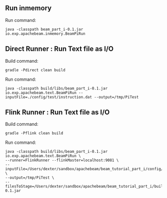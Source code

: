 ## Run inmemory
Run command:
```
java -classpath beam_part_i-0.1.jar io.exp.apachebeam.inmemory.BeamPiRun
```

## Direct Runner : Run Text file as I/O
Build command:
```
gradle -Pdirect clean build
```
Run command:
```
java -classpath build/libs/beam_part_i-0.1.jar io.exp.apachebeam.text.BeamPiRun --inputFile=./config/test/instruction.dat --output=/tmp/PiTest
```

## Flink Runner : Run Text file as I/O
Build command:
```
gradle -Pflink clean build
```
Run command:
```
java -classpath build/libs/beam_part_i-0.1.jar io.exp.apachebeam.text.BeamPiRun \
--runner=FlinkRunner --flinkMaster=localhost:9081 \
--inputFile=/Users/dexter/sandbox/apachebeam/beam_tutorial_part_i/config/test/instruction.dat \
--output=/tmp/PiTest \
--filesToStage=/Users/dexter/sandbox/apachebeam/beam_tutorial_part_i/build/libs/beam_part_i-0.1.jar
```